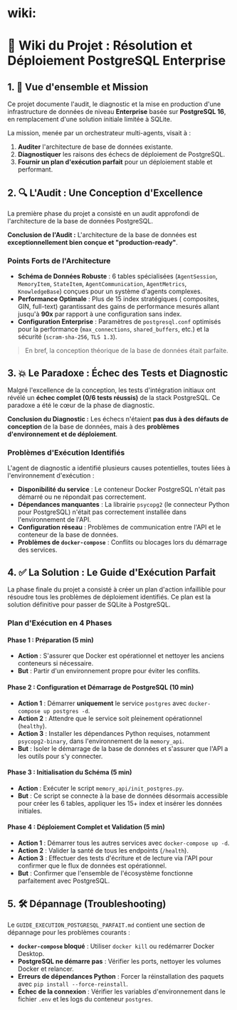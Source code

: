 #  wiki:
# 🎯 Wiki du Projet : Résolution et Déploiement PostgreSQL Enterprise

## 1. 🚀 Vue d'ensemble et Mission

Ce projet documente l'audit, le diagnostic et la mise en production d'une infrastructure de données de niveau **Enterprise** basée sur **PostgreSQL 16**, en remplacement d'une solution initiale limitée à SQLite.

La mission, menée par un orchestrateur multi-agents, visait à :
1.  **Auditer** l'architecture de base de données existante.
2.  **Diagnostiquer** les raisons des échecs de déploiement de PostgreSQL.
3.  **Fournir un plan d'exécution parfait** pour un déploiement stable et performant.

## 2. 🔍 L'Audit : Une Conception d'Excellence

La première phase du projet a consisté en un audit approfondi de l'architecture de la base de données PostgreSQL.

**Conclusion de l'Audit :** L'architecture de la base de données est **exceptionnellement bien conçue et "production-ready"**.

### Points Forts de l'Architecture
- **Schéma de Données Robuste** : 6 tables spécialisées (`AgentSession`, `MemoryItem`, `StateItem`, `AgentCommunication`, `AgentMetrics`, `KnowledgeBase`) conçues pour un système d'agents complexes.
- **Performance Optimale** : Plus de 15 index stratégiques ( composites, GIN, full-text) garantissant des gains de performance mesurés allant jusqu'à **90x** par rapport à une configuration sans index.
- **Configuration Enterprise** : Paramètres de `postgresql.conf` optimisés pour la performance (`max_connections`, `shared_buffers`, etc.) et la sécurité (`scram-sha-256`, `TLS 1.3`).

> En bref, la conception théorique de la base de données était parfaite.

## 3. 💥 Le Paradoxe : Échec des Tests et Diagnostic

Malgré l'excellence de la conception, les tests d'intégration initiaux ont révélé un **échec complet (0/6 tests réussis)** de la stack PostgreSQL. Ce paradoxe a été le cœur de la phase de diagnostic.

**Conclusion du Diagnostic :** Les échecs n'étaient **pas dus à des défauts de conception** de la base de données, mais à des **problèmes d'environnement et de déploiement**.

### Problèmes d'Exécution Identifiés
L'agent de diagnostic a identifié plusieurs causes potentielles, toutes liées à l'environnement d'exécution :
- **Disponibilité du service** : Le conteneur Docker PostgreSQL n'était pas démarré ou ne répondait pas correctement.
- **Dépendances manquantes** : La librairie `psycopg2` (le connecteur Python pour PostgreSQL) n'était pas correctement installée dans l'environnement de l'API.
- **Configuration réseau** : Problèmes de communication entre l'API et le conteneur de la base de données.
- **Problèmes de `docker-compose`** : Conflits ou blocages lors du démarrage des services.

## 4. ✅ La Solution : Le Guide d'Exécution Parfait

La phase finale du projet a consisté à créer un plan d'action infaillible pour résoudre tous les problèmes de déploiement identifiés. Ce plan est la solution définitive pour passer de SQLite à PostgreSQL.

### Plan d'Exécution en 4 Phases

#### Phase 1 : Préparation (5 min)
- **Action** : S'assurer que Docker est opérationnel et nettoyer les anciens conteneurs si nécessaire.
- **But** : Partir d'un environnement propre pour éviter les conflits.

#### Phase 2 : Configuration et Démarrage de PostgreSQL (10 min)
- **Action 1** : Démarrer **uniquement** le service `postgres` avec `docker-compose up postgres -d`.
- **Action 2** : Attendre que le service soit pleinement opérationnel (`healthy`).
- **Action 3** : Installer les dépendances Python requises, notamment `psycopg2-binary`, dans l'environnement de la `memory_api`.
- **But** : Isoler le démarrage de la base de données et s'assurer que l'API a les outils pour s'y connecter.

#### Phase 3 : Initialisation du Schéma (5 min)
- **Action** : Exécuter le script `memory_api/init_postgres.py`.
- **But** : Ce script se connecte à la base de données désormais accessible pour créer les 6 tables, appliquer les 15+ index et insérer les données initiales.

#### Phase 4 : Déploiement Complet et Validation (5 min)
- **Action 1** : Démarrer tous les autres services avec `docker-compose up -d`.
- **Action 2** : Valider la santé de tous les endpoints (`/health`).
- **Action 3** : Effectuer des tests d'écriture et de lecture via l'API pour confirmer que le flux de données est opérationnel.
- **But** : Confirmer que l'ensemble de l'écosystème fonctionne parfaitement avec PostgreSQL.

## 5. 🛠️ Dépannage (Troubleshooting)

Le `GUIDE_EXECUTION_POSTGRESQL_PARFAIT.md` contient une section de dépannage pour les problèmes courants :
- **`docker-compose` bloqué** : Utiliser `docker kill` ou redémarrer Docker Desktop.
- **PostgreSQL ne démarre pas** : Vérifier les ports, nettoyer les volumes Docker et relancer.
- **Erreurs de dépendances Python** : Forcer la réinstallation des paquets avec `pip install --force-reinstall`.
- **Échec de la connexion** : Vérifier les variables d'environnement dans le fichier `.env` et les logs du conteneur `postgres`. 